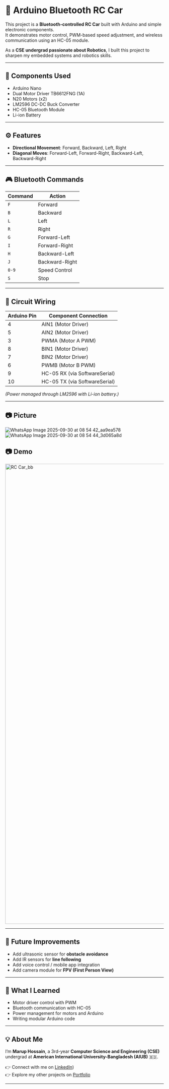 # 🚗 Arduino Bluetooth RC Car

This project is a **Bluetooth-controlled RC Car** built with Arduino and simple electronic components.  
It demonstrates motor control, PWM-based speed adjustment, and wireless communication using an HC-05 module.  

As a **CSE undergrad passionate about Robotics**, I built this project to sharpen my embedded systems and robotics skills.  

---

## 🔧 Components Used
- Arduino Nano  
- Dual Motor Driver TB6612FNG (1A)  
- N20 Motors (x2)  
- LM2596 DC-DC Buck Converter  
- HC-05 Bluetooth Module  
- Li-ion Battery  

---

## ⚙️ Features
- **Directional Movement**: Forward, Backward, Left, Right  
- **Diagonal Moves**: Forward-Left, Forward-Right, Backward-Left, Backward-Right  

---

## 🎮 Bluetooth Commands
| Command | Action |
|---------|--------|
| `F` | Forward |
| `B` | Backward |
| `L` | Left |
| `R` | Right |
| `G` | Forward-Left |
| `I` | Forward-Right |
| `H` | Backward-Left |
| `J` | Backward-Right |
| `0-9` | Speed Control |
| `S` | Stop |

---

## 📝 Circuit Wiring
| Arduino Pin | Component Connection |
|-------------|----------------------|
| 4 | AIN1 (Motor Driver) |
| 5 | AIN2 (Motor Driver) |
| 3 | PWMA (Motor A PWM) |
| 8 | BIN1 (Motor Driver) |
| 7 | BIN2 (Motor Driver) |
| 6 | PWMB (Motor B PWM) |
| 9 | HC-05 RX (via SoftwareSerial) |
| 10 | HC-05 TX (via SoftwareSerial) |

*(Power managed through LM2596 with Li-ion battery.)*  

---
## 📷 Picture
![WhatsApp Image 2025-09-30 at 08 54 42_aa9ea578](https://github.com/user-attachments/assets/5db3d832-732e-4360-915a-d0c919fdf954)
![WhatsApp Image 2025-09-30 at 08 54 44_3d065a8d](https://github.com/user-attachments/assets/157fb837-2e9e-45cc-9316-4f8a03b47bc8)

## 📷 Demo
<img width="2658" height="1461" alt="RC Car_bb" src="https://github.com/user-attachments/assets/57acddd9-48b6-44a1-98a5-64d76f74be8f" />


---

## 🚀 Future Improvements
- Add ultrasonic sensor for **obstacle avoidance**  
- Add IR sensors for **line following**  
- Add voice control / mobile app integration  
- Add camera module for **FPV (First Person View)**  

---

## 📖 What I Learned
- Motor driver control with PWM  
- Bluetooth communication with HC-05  
- Power management for motors and Arduino  
- Writing modular Arduino code  

---

## 💡 About Me
I’m **Marup Hossain**, a 3rd-year **Computer Science and Engineering (CSE)** undergrad at **American International University-Bangladesh (AIUB)** 🇧🇩.  

👉 Connect with me on [LinkedIn](https://www.linkedin.com/in/marup-hossain-64722834a?utm_source=share&utm_campaign=share_via&utm_content=profile&utm_medium=android_app))  
👉 Explore my other projects on [Portfolio](your-github-url](https://sites.google.com/view/maruphossain/home)) 

---

